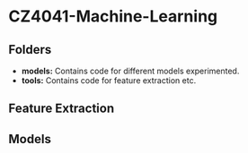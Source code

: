 # CZ4041-Machine-Learning

## Folders
* **models:** Contains code for different models experimented.
* **tools:** Contains code for feature extraction etc.

## Feature Extraction


## Models
